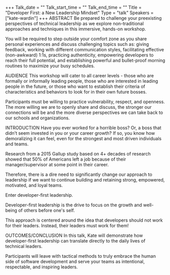 +++
Talk_date = ""
Talk_start_time = ""
Talk_end_time = ""
Title = "Developer First: a New Leadership Mindset"
Type = "talk"
Speakers = ["kate-wardin"]
+++
ABSTRACT
Be prepared to challenge your preexisting perspectives of technical leadership as we explore non-traditional approaches and techniques in this immersive, hands-on workshop.  

You will be required to step outside your comfort zone as you share personal experiences and discuss challenging topics such as: giving feedback, working with different communication styles, facilitating effective (non-awkward) 1:1s, practicing authenticity, empowering developers to reach their full potential, and establishing powerful and bullet-proof morning routines to maximize your busy schedules.

AUDIENCE
This workshop will cater to all career levels - those who are formally or informally leading people, those who are interested in leading people in the future, or those who want to establish their criteria of characteristics and behaviors to look for in their own future bosses.  

Participants must be willing to practice vulnerability, respect, and openness.  The more willing we are to openly share and discuss, the stronger our connections will be and the more diverse perspectives we can take back to our schools and organizations.

INTRODUCTION
Have you ever worked for a horrible boss?  Or, a boss that didn’t seem invested in you or your career growth?   If so, you know how demoralizing it can feel, even for the strongest and most driven individuals and teams. 

Research from a 2015 Gallup study based on 4+ decades of research showed that 50% of Americans left a job because of their manager/supervisor at some point in their career.   

Therefore, there is a dire need to significantly change our approach to leadership if we want to continue building and retaining strong, empowered, motivated, and loyal teams.  

Enter developer-first leadership.

Developer-first leadership is the drive to focus on the growth and well-being of others before one's self.  

This approach is centered around the idea that developers should not work for their leaders.  Instead, their leaders must work for them!  
  
OUTCOMES/CONCLUSION
In this talk, Kate will demonstrate how developer-first leadership can translate directly to the daily lives of technical leaders. 

Participants will leave with tactical methods to truly embrace the human side of software development and serve your teams as intentional, respectable, and inspiring leaders.

